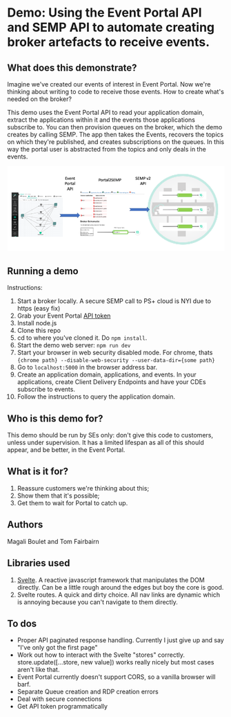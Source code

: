 # Demo: Using the Event Portal API and SEMP API to automate creating broker artefacts to receive events.

## What does this demonstrate?

Imagine we've created our events of interest in Event Portal. Now we're thinking about writing to code to receive those events.  How to create what's needed on the broker?

This demo uses the Event Portal API to read your application domain, extract the applications within it and the events those applications subscribe to.  You can then provision queues on the broker, which the demo creates by calling SEMP.  The app then takes the Events, recovers the topics on which they're published, and creates subscriptions on the queues.  In this way the portal user is abstracted from the topics and only deals in the events.

![Portal2SEMP diagramme](collateral/demo-diag.png)

## Running a demo

Instructions:
1. Start a broker locally.  A secure SEMP call to PS+ cloud is NYI due to https (easy fix)
2. Grab your Event Portal [API token](https://docs.solace.com/Solace-Cloud/ght_api_tokens.htm#Create )
3. Install node.js
4. Clone this repo
5. cd to where you've cloned it.  Do `npm install`.
6. Start the demo web server: `npm run dev`
7. Start your browser in web security disabled mode.  For chrome, thats `{chrome path} --disable-web-security --user-data-dir={some path}`
8. Go to `localhost:5000` in the browser address bar.
9. Create an application domain, applications, and events. In your applications, create Client Delivery Endpoints and have your CDEs subscribe to events.
10. Follow the instructions to query the application domain.

## Who is this demo for?

This demo should be run by SEs only: don't give this code to customers, unless under supervision.  It has a limited lifespan as all of this should appear, and be better, in the Event Portal.  

## What is it for?

1. Reassure customers we're thinking about this;
2. Show them that it's possible;
3. Get them to wait for Portal to catch up.

## Authors
Magali Boulet and Tom Fairbairn

## Libraries used

1. [Svelte](https://svelte.dev/).  A reactive javascript framework that manipulates the DOM directly.  Can be a little rough around the edges but boy the core is good.
2. Svelte routes.  A quick and dirty choice.  All nav links are dynamic which is annoying because you can't navigate to them directly.

## To dos
* Proper API paginated response handling.  Currently I just give up and say "I've only got the first page"
* Work out how to interact with the Svelte "stores" correctly.  store.update([...store, new value]) works really nicely but most cases aren't like that.
* Event Portal currently doesn't support CORS, so a vanilla browser will barf.
* Separate Queue creation and RDP creation errors
* Deal with secure connections
* Get API token programmatically
